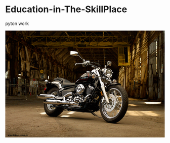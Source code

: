 # Education-in-The-SkillPlace
pyton work

<img src="https://github.com/SirWiliam/Education-in-The-SkillPlace/blob/main/yamaha-drag-star-400-oboi-27921515.jpg">


